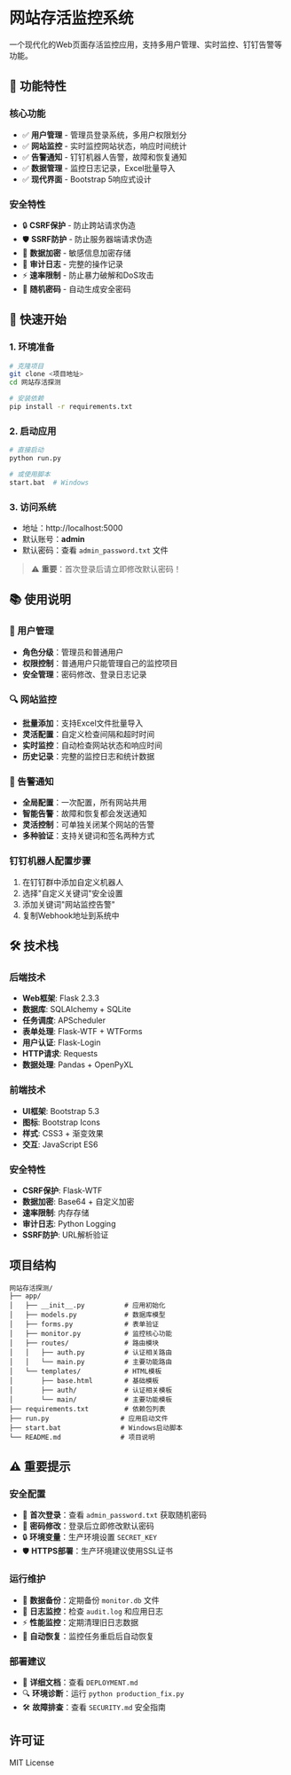 # 网站存活监控系统

一个现代化的Web页面存活监控应用，支持多用户管理、实时监控、钉钉告警等功能。

## 🚀 功能特性

### 核心功能
- ✅ **用户管理** - 管理员登录系统，多用户权限划分
- ✅ **网站监控** - 实时监控网站状态，响应时间统计
- ✅ **告警通知** - 钉钉机器人告警，故障和恢复通知
- ✅ **数据管理** - 监控日志记录，Excel批量导入
- ✅ **现代界面** - Bootstrap 5响应式设计

### 安全特性
- 🔒 **CSRF保护** - 防止跨站请求伪造
- 🛡️ **SSRF防护** - 防止服务器端请求伪造
- 🔐 **数据加密** - 敏感信息加密存储
- 📝 **审计日志** - 完整的操作记录
- ⚡ **速率限制** - 防止暴力破解和DoS攻击
- 🔑 **随机密码** - 自动生成安全密码

## 🚀 快速开始

### 1. 环境准备
```bash
# 克隆项目
git clone <项目地址>
cd 网站存活探测

# 安装依赖
pip install -r requirements.txt
```

### 2. 启动应用
```bash
# 直接启动
python run.py

# 或使用脚本
start.bat  # Windows
```

### 3. 访问系统
- 地址：http://localhost:5000
- 默认账号：**admin**
- 默认密码：查看 `admin_password.txt` 文件

> ⚠️ **重要**：首次登录后请立即修改默认密码！

## 📚 使用说明

### 👥 用户管理
- **角色分级**：管理员和普通用户
- **权限控制**：普通用户只能管理自己的监控项目
- **安全管理**：密码修改、登录日志记录

### 🔍 网站监控
- **批量添加**：支持Excel文件批量导入
- **灵活配置**：自定义检查间隔和超时时间
- **实时监控**：自动检查网站状态和响应时间
- **历史记录**：完整的监控日志和统计数据

### 🔔 告警通知
- **全局配置**：一次配置，所有网站共用
- **智能告警**：故障和恢复都会发送通知
- **灵活控制**：可单独关闭某个网站的告警
- **多种验证**：支持关键词和签名两种方式

### 钉钉机器人配置步骤
1. 在钉钉群中添加自定义机器人
2. 选择"自定义关键词"安全设置
3. 添加关键词"网站监控告警"
4. 复制Webhook地址到系统中

## 🛠️ 技术栈

### 后端技术
- **Web框架**: Flask 2.3.3
- **数据库**: SQLAlchemy + SQLite
- **任务调度**: APScheduler
- **表单处理**: Flask-WTF + WTForms
- **用户认证**: Flask-Login
- **HTTP请求**: Requests
- **数据处理**: Pandas + OpenPyXL

### 前端技术
- **UI框架**: Bootstrap 5.3
- **图标**: Bootstrap Icons
- **样式**: CSS3 + 渐变效果
- **交互**: JavaScript ES6

### 安全特性
- **CSRF保护**: Flask-WTF
- **数据加密**: Base64 + 自定义加密
- **速率限制**: 内存存储
- **审计日志**: Python Logging
- **SSRF防护**: URL解析验证

## 项目结构

```
网站存活探测/
├── app/
│   ├── __init__.py          # 应用初始化
│   ├── models.py            # 数据库模型
│   ├── forms.py             # 表单验证
│   ├── monitor.py           # 监控核心功能
│   ├── routes/              # 路由模块
│   │   ├── auth.py          # 认证相关路由
│   │   └── main.py          # 主要功能路由
│   └── templates/           # HTML模板
│       ├── base.html        # 基础模板
│       ├── auth/            # 认证相关模板
│       └── main/            # 主要功能模板
├── requirements.txt         # 依赖包列表
├── run.py                  # 应用启动文件
├── start.bat               # Windows启动脚本
└── README.md               # 项目说明
```

## ⚠️ 重要提示

### 安全配置
- 🔑 **首次登录**：查看 `admin_password.txt` 获取随机密码
- 🔐 **密码修改**：登录后立即修改默认密码
- 🔒 **环境变量**：生产环境设置 `SECRET_KEY`
- 🛡️ **HTTPS部署**：生产环境建议使用SSL证书

### 运行维护
- 💾 **数据备份**：定期备份 `monitor.db` 文件
- 📝 **日志监控**：检查 `audit.log` 和应用日志
- ⚡ **性能监控**：定期清理旧日志数据
- 🔄 **自动恢复**：监控任务重启后自动恢复

### 部署建议
- 📄 **详细文档**：查看 `DEPLOYMENT.md`
- 🔍 **环境诊断**：运行 `python production_fix.py`
- 🛠️ **故障排查**：查看 `SECURITY.md` 安全指南

## 许可证

MIT License